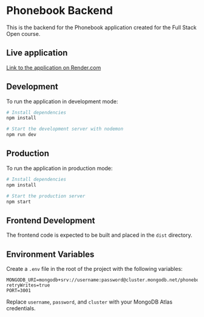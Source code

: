 # Phonebook Backend

This is the backend for the Phonebook application created for the Full Stack Open course.

## Live application

[Link to the application on Render.com](https://your-app-name.onrender.com)

## Development

To run the application in development mode:

```bash
# Install dependencies
npm install

# Start the development server with nodemon
npm run dev
```

## Production

To run the application in production mode:

```bash
# Install dependencies
npm install

# Start the production server
npm start
```

## Frontend Development

The frontend code is expected to be built and placed in the `dist` directory.

## Environment Variables

Create a `.env` file in the root of the project with the following variables:

```
MONGODB_URI=mongodb+srv://username:password@cluster.mongodb.net/phonebook?retryWrites=true
PORT=3001
```

Replace `username`, `password`, and `cluster` with your MongoDB Atlas credentials.
